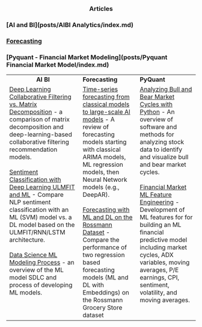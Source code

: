 
<span style="display:block; color:blue; margin-top:-90px;"> </span>
[about me](about.md)

<br/>

### <center>Articles</center>

### [AI and BI](posts/AIBI Analytics/index.md)

### [Forecasting](posts/Forecasting/index.md)

### [Pyquant - Financial Market Modeling](posts/Pyquant Financial Market Model/index.md)



<div align="center">
    <table border="0">
     <tr>
        <td><b><center>AI BI</center></b></td>
        <td><b>Forecasting</b></td>
        <td><b>PyQuant</b></td>
     </tr>
     <tr>
       <td valign="top"> <!--** AI BI**  -->
      <a href="posts/AIBI Analytics/20191108-CollaborativeFiltering.md">Deep Learning Collaborative Filtering  vs. Matrix Decomposition</a>  - a comparison of matrix decomposition and deep-learning-based collaborative filtering recommendation models.<br><br>
       <a href="posts/AIBI Analytics/2019-5-3-NLPSentimentMLDL.md">Sentiment Classification with Deep Learning ULMFIT and ML</a>  - Compare NLP sentiment classification with an ML (SVM) model vs. a DL model based on the ULMFIT/RNN/LSTM architecture.<br><br>
       <a href="posts/AIBI Analytics/20201019DataScienceModelingProcess.md">Data Science ML Modeling Process</a>  - an overview of the ML model SDLC and process of developing ML models.<br>
       </td>
       <td valign="top"> <!--** Forecasting**  -->
       <a href="posts/AIBI Analytics/20210116forecastingPast_to_Present.md">Time-series forecasting from classical models to large-scale AI models</a>  - A review of forecasting models starting with classical ARIMA models, ML regression models, then Neural Network models (e.g., DeepAR). <br><br>
       <a href="posts/AIBI Analytics/2019-5-20-TimeSeriesForecasting_DL_Embeddings.md">Forecasting with ML and DL on the Rossmann Dataset</a>  - Compare the performance of two regression based forecasting models (ML and DL with Embeddings) on the Rossmann Grocery Store dataset <br>
       </td >
       <td valign="top"> <!--** PyQuant**  -->
       <a href="posts/Pyquant Financial Market Model/20200930-MarketCycle.md">Analyzing Bull and Bear Market Cycles with Python</a>  - An overview of software and methods for analyzing stock data to identify and visualize bull and bear market cycles.<br><br>
       <a href="posts/Pyquant Financial Market Model/20201031-MarketCycleDataAnalysis.md">Financial Market ML Feature Engineering</a>  - Development of ML features for for building an ML financial predictive model including market cycles, ADX variables, moving averages, P/E earnings, CPI, sentiment, volatility, and moving averages.<br><br>
        </td>
     </tr>
    </table>
  </div>
